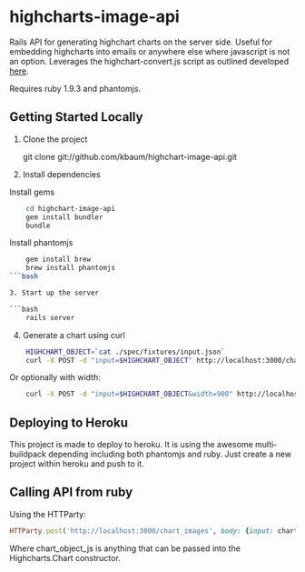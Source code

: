 # highcharts-image-api

Rails API for generating highchart charts on the server side.  Useful for embedding highcharts into emails or anywhere else where
javascript is not an option. Leverages the highchart-convert.js script as outlined developed [here](http://www.highcharts.com/component/content/article/2-news/52-serverside-generated-charts).

Requires ruby 1.9.3 and phantomjs.

## Getting Started Locally

1. Clone the project

    git clone git://github.com/kbaum/highchart-image-api.git

2. Install dependencies

Install gems
```bash
    cd highchart-image-api
    gem install bundler
    bundle
```

Install phantomjs
```bash
    gem install brew
    brew install phantomjs
```bash

3. Start up the server

```bash
    rails server
```

4. Generate a chart using curl

```bash
    HIGHCHART_OBJECT=`cat ./spec/fixtures/input.json`
    curl -X POST -d "input=$HIGHCHART_OBJECT" http://localhost:3000/chart_images -o ./chart.png
```

Or optionally with width:

```bash
    curl -X POST -d "input=$HIGHCHART_OBJECT&width=900" http://localhost:3000/chart_images -o ./chart.png
```


## Deploying to Heroku
  
  This project is made to deploy to heroku.  It is using the awesome multi-buildpack
  depending including both phantomjs and ruby.  Just create a new project within heroku 
  and push to it.

## Calling API from ruby

Using the HTTParty:

```ruby
HTTParty.post('http://localhost:3000/chart_images', body: {input: chart_object_js, width:550})
```

Where chart_object_js is anything that can be passed into the Highcharts.Chart constructor.



